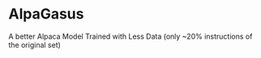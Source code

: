 # AlpaGasus
A better Alpaca Model Trained with Less Data (only ~20% instructions of the original set)
